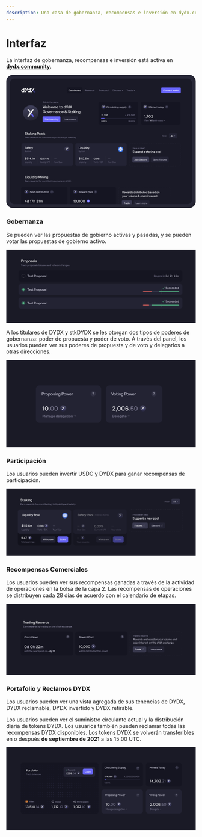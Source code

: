 ```yaml
---
description: Una casa de gobernanza, recompensas e inversión en dydx.community
---
```


# Interfaz

La interfaz de gobernanza, recompensas e inversión está activa en [**dydx.community**](https://dydx.community).

![Gana y reclama recompensas, o vota por propuestas](<../.gitbook/assets/image (73).png>)

### Gobernanza

Se pueden ver las propuestas de gobierno activas y pasadas, y se pueden votar las propuestas de gobierno activo.

![Rastrear el estado de la propuesta y votar sobre los cambios](<../.gitbook/assets/image (13).png>)

A los titulares de DYDX y stkDYDX se les otorgan dos tipos de poderes de gobernanza: poder de propuesta y poder de voto. A través del panel, los usuarios pueden ver sus poderes de propuesta y de voto y delegarlos a otras direcciones.

![Delegar tus poderes de propuesta y de votación](<../.gitbook/assets/image (14).png>)

### Participación

Los usuarios pueden invertir USDC y DYDX para ganar recompensas de participación.

![Ganar fondos para recibir recompensas](<../.gitbook/assets/image (15).png>)

### Recompensas Comerciales

Los usuarios pueden ver sus recompensas ganadas a través de la actividad de operaciones en la bolsa de la capa 2. Las recompensas de operaciones se distribuyen cada 28 días de acuerdo con el calendario de etapas.

![Realizar operaciones para recibir recompensas](<../.gitbook/assets/image (17).png>)

### Portafolio y Reclamos DYDX

Los usuarios pueden ver una vista agregada de sus tenencias de DYDX, DYDX reclamable, DYDX invertido y DYDX retirable.

Los usuarios pueden ver el suministro circulante actual y la distribución diaria de tokens DYDX. Los usuarios también pueden reclamar todas las recompensas DYDX disponibles. Los tokens DYDX se volverán transferibles en o después **de septiembre de 2021** a las 15:00 UTC.

![Reclama tus recompensas](<../.gitbook/assets/image (16).png>)
